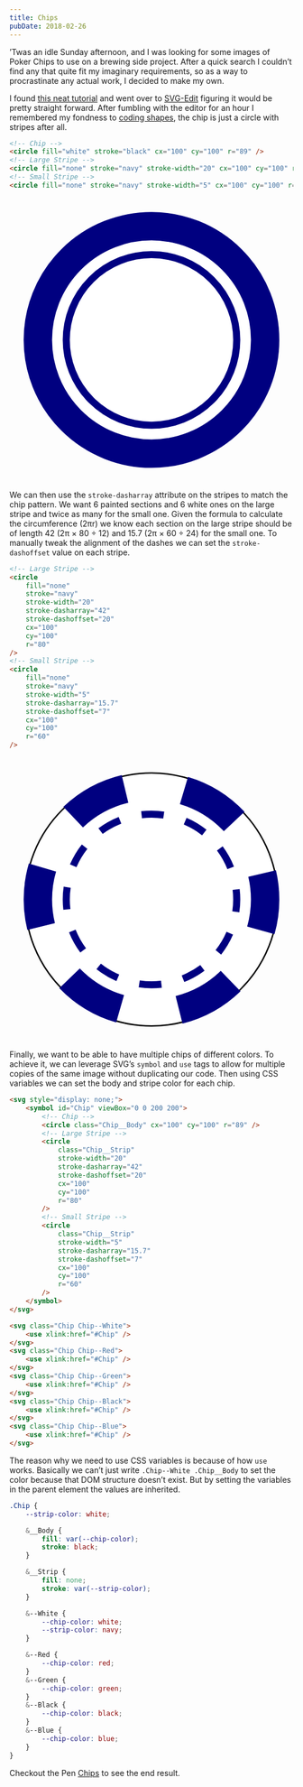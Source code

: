 ```yaml
---
title: Chips
pubDate: 2018-02-26
---
```


’Twas an idle Sunday afternoon, and I was looking for some images of Poker Chips to use on a brewing side project. After a quick search I couldn’t find any that quite fit my imaginary requirements, so as a way to procrastinate any actual work, I decided to make my own.

I found [this neat tutorial](https://design.tutsplus.com/tutorials/how-to-create-a-stack-of-poker-chips--vector-2320/) and went over to [SVG-Edit](https://svg-edit.github.io/svgedit/releases/svg-edit-2.8.1/svg-editor.html) figuring it would be pretty straight forward. After fumbling with the editor for an hour I remembered my fondness to [coding shapes](https://codepen.io/HiroAgustin/pen/Atgic/?editors=0010#0), the chip is just a circle with stripes after all.

```html
<!-- Chip -->
<circle fill="white" stroke="black" cx="100" cy="100" r="89" />
<!-- Large Stripe -->
<circle fill="none" stroke="navy" stroke-width="20" cx="100" cy="100" r="80" />
<!-- Small Stripe -->
<circle fill="none" stroke="navy" stroke-width="5" cx="100" cy="100" r="60" />
```

<p>
  <svg xmlns="http://www.w3.org/2000/svg" viewBox="0 0 200 200" class="d-block m-auto" width="100%" height="250px">
    <!-- Chip -->
    <circle fill="white" stroke="black" cx="100" cy="100" r="89" />
    <!-- Large Stripe -->
    <circle stroke="navy" stroke-width="20" cx="100" cy="100" r="80" fill="none" />
    <!-- Small Stripe -->
    <circle stroke="navy" stroke-width="5" cx="100" cy="100" r="60" fill="none" />
  </svg>
</p>

We can then use the `stroke-dasharray` attribute on the stripes to match the chip pattern. We want 6 painted sections and 6 white ones on the large stripe and twice as many for the small one. Given the formula to calculate the circumference (2πr) we know each section on the large stripe should be of length 42 (2π × 80 ÷ 12) and 15.7 (2π × 60 ÷ 24) for the small one. To manually tweak the alignment of the dashes we can set the `stroke-dashoffset` value on each stripe.

```html
<!-- Large Stripe -->
<circle
	fill="none"
	stroke="navy"
	stroke-width="20"
	stroke-dasharray="42"
	stroke-dashoffset="20"
	cx="100"
	cy="100"
	r="80"
/>
<!-- Small Stripe -->
<circle
	fill="none"
	stroke="navy"
	stroke-width="5"
	stroke-dasharray="15.7"
	stroke-dashoffset="7"
	cx="100"
	cy="100"
	r="60"
/>
```

<p>
  <svg xmlns="http://www.w3.org/2000/svg" viewBox="0 0 200 200" class="d-block m-auto" width="100%" height="250px">
    <!-- Chip -->
    <circle fill="white" stroke="black" cx="100" cy="100" r="89" />
    <!-- Large Stripe -->
    <circle fill="none" stroke="navy" stroke-width="20" stroke-dasharray="42" stroke-dashoffset="20" cx="100" cy="100" r="80" />
    <!-- Small Stripe -->
    <circle fill="none" stroke="navy" stroke-width="5" stroke-dasharray="15.7" stroke-dashoffset="7" cx="100" cy="100" r="60" />
  </svg>
</p>

Finally, we want to be able to have multiple chips of different colors. To achieve it, we can leverage SVG’s `symbol` and `use` tags to allow for multiple copies of the same image without duplicating our code. Then using CSS variables we can set the body and stripe color for each chip.

```html
<svg style="display: none;">
	<symbol id="Chip" viewBox="0 0 200 200">
		<!-- Chip -->
		<circle class="Chip__Body" cx="100" cy="100" r="89" />
		<!-- Large Stripe -->
		<circle
			class="Chip__Strip"
			stroke-width="20"
			stroke-dasharray="42"
			stroke-dashoffset="20"
			cx="100"
			cy="100"
			r="80"
		/>
		<!-- Small Stripe -->
		<circle
			class="Chip__Strip"
			stroke-width="5"
			stroke-dasharray="15.7"
			stroke-dashoffset="7"
			cx="100"
			cy="100"
			r="60"
		/>
	</symbol>
</svg>

<svg class="Chip Chip--White">
	<use xlink:href="#Chip" />
</svg>
<svg class="Chip Chip--Red">
	<use xlink:href="#Chip" />
</svg>
<svg class="Chip Chip--Green">
	<use xlink:href="#Chip" />
</svg>
<svg class="Chip Chip--Black">
	<use xlink:href="#Chip" />
</svg>
<svg class="Chip Chip--Blue">
	<use xlink:href="#Chip" />
</svg>
```

The reason why we need to use CSS variables is because of how `use` works. Basically we can’t just write `.Chip--White .Chip__Body` to set the color because that DOM structure doesn’t exist. But by setting the variables in the parent element the values are inherited.

```css
.Chip {
	--strip-color: white;

	&__Body {
		fill: var(--chip-color);
		stroke: black;
	}

	&__Strip {
		fill: none;
		stroke: var(--strip-color);
	}

	&--White {
		--chip-color: white;
		--strip-color: navy;
	}

	&--Red {
		--chip-color: red;
	}
	&--Green {
		--chip-color: green;
	}
	&--Black {
		--chip-color: black;
	}
	&--Blue {
		--chip-color: blue;
	}
}
```

Checkout the Pen [Chips](https://codepen.io/HiroAgustin/pen/YeOEyb/) to see the end result.
